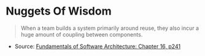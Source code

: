 # Nuggets Of Wisdom

> When a team builds a system primarily around reuse, they also incur a huge amount of coupling between components.
* Source: [Fundamentals of Software Architecture: Chapter 16, p241](https://fundamentalsofsoftwarearchitecture.com/)

